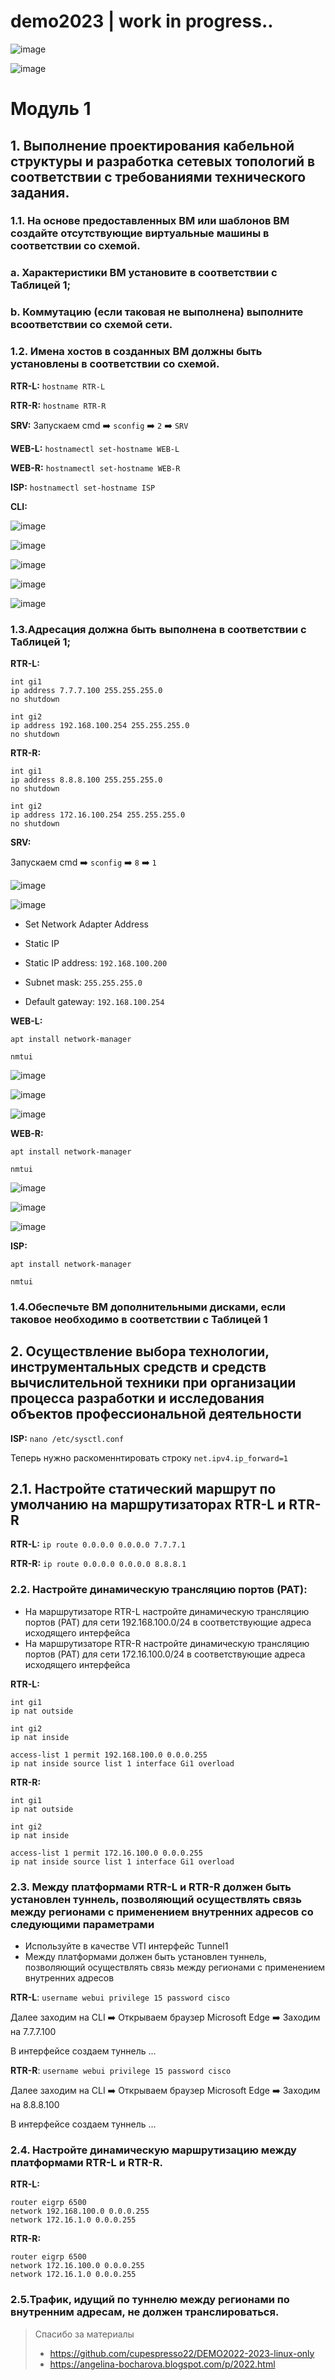 # demo2023 | work in progress..

![image](https://user-images.githubusercontent.com/43922329/215776915-998af6f2-cd79-420e-b8cb-e678c4c3e730.png)

![image](https://user-images.githubusercontent.com/43922329/215781746-9b61b071-a8cd-4781-b8c6-8f12de1b683d.png)

# Модуль 1

## 1. Выполнение проектирования кабельной структуры и разработка сетевых топологий в соответствии с требованиями технического задания.

### 1.1. На основе предоставленных ВМ или шаблонов ВМ создайте отсутствующие виртуальные машины в соответствии со схемой.
### a. Характеристики ВМ установите в соответствии с Таблицей 1;
### b. Коммутацию (если таковая не выполнена) выполните всоответствии со схемой сети.

### 1.2. Имена хостов в созданных ВМ должны быть установлены в соответствии со схемой.

**RTR-L:** `hostname RTR-L`

**RTR-R:** `hostname RTR-R`

**SRV:** Запускаем cmd :arrow_right: `sconfig` :arrow_right: `2` :arrow_right: `SRV` 

**WEB-L:** `hostnamectl set-hostname WEB-L`

**WEB-R:** `hostnamectl set-hostname WEB-R`

**ISP:** `hostnamectl set-hostname ISP`

**CLI:**

![image](https://user-images.githubusercontent.com/43922329/215810811-a77687aa-8f07-4574-aff3-21740b48c2e6.png)

![image](https://user-images.githubusercontent.com/43922329/215810927-6ab11f9d-5ea7-47d7-9c4b-bbfc8e5ac3f8.png)

![image](https://user-images.githubusercontent.com/43922329/215810954-ab6fbe82-4bba-4869-9c36-b88598023559.png)

![image](https://user-images.githubusercontent.com/43922329/215810984-c744564c-4dec-4dd0-ab9c-19dbb1f80a6d.png)

![image](https://user-images.githubusercontent.com/43922329/215811029-153cef3f-f80e-468b-8f9b-eaedfbc239ce.png)


### 1.3.Адресация должна быть выполнена в соответствии с Таблицей 1;

**RTR-L:** 

```
int gi1
ip address 7.7.7.100 255.255.255.0
no shutdown

int gi2
ip address 192.168.100.254 255.255.255.0
no shutdown
```

**RTR-R:**

```
int gi1
ip address 8.8.8.100 255.255.255.0
no shutdown

int gi2
ip address 172.16.100.254 255.255.255.0
no shutdown
```

**SRV:** 

Запускаем cmd :arrow_right: `sconfig` :arrow_right: `8` :arrow_right: `1` 

![image](https://user-images.githubusercontent.com/43922329/215787262-0e0740fa-48ba-4c6a-a076-af85fe6421b4.png)

![image](https://user-images.githubusercontent.com/43922329/215787487-85d8c72a-6a8b-4c8e-ac22-e544511c72fc.png)


- Set Network Adapter Address

- Static IP

- Static IP address: `192.168.100.200`

- Subnet mask: `255.255.255.0`

- Default gateway: `192.168.100.254`

**WEB-L:** 

```
apt install network-manager

nmtui
```

![image](https://user-images.githubusercontent.com/43922329/215789388-3ce2bb0f-1c0e-4e36-8687-c93712f9610b.png)

![image](https://user-images.githubusercontent.com/43922329/215805313-93d9f009-6236-4f68-8ef9-7adedb6208c8.png)


![image](https://user-images.githubusercontent.com/43922329/215805161-d17d90e7-f9de-4b87-91fa-691bfdc3a06f.png)

**WEB-R:**

```
apt install network-manager

nmtui
```
![image](https://user-images.githubusercontent.com/43922329/215789388-3ce2bb0f-1c0e-4e36-8687-c93712f9610b.png)

![image](https://user-images.githubusercontent.com/43922329/215805318-5d0675f9-ac58-48a1-bb63-ab20d5b53ea4.png)

![image](https://user-images.githubusercontent.com/43922329/215804986-ed9892b0-586d-47d0-9ad0-d62c12295277.png)

**ISP:**

```
apt install network-manager

nmtui
```

### 1.4.Обеспечьте ВМ дополнительными дисками, если таковое необходимо в соответствии с Таблицей 1

## 2. Осуществление выбора технологии, инструментальных средств и средств вычислительной техники при организации процесса разработки и исследования объектов профессиональной деятельности

**ISP:** `nano /etc/sysctl.conf` 

Теперь нужно раскоменнтировать строку `net.ipv4.ip_forward=1`

## 2.1. Настройте статический маршрут по умолчанию на маршрутизаторах RTR-L и RTR-R

**RTR-L:** `ip route 0.0.0.0 0.0.0.0 7.7.7.1`

**RTR-R:** `ip route 0.0.0.0 0.0.0.0 8.8.8.1`

### 2.2. Настройте динамическую трансляцию портов (PAT):

- На маршрутизаторе RTR-L настройте динамическую трансляцию 
портов (PAT) для сети 192.168.100.0/24 в соответствующие адреса 
исходящего интерфейса
- На маршрутизаторе RTR-R настройте динамическую трансляцию 
портов (PAT) для сети 172.16.100.0/24 в соответствующие адреса 
исходящего интерфейса

**RTR-L:**

```
int gi1
ip nat outside

int gi2
ip nat inside

access-list 1 permit 192.168.100.0 0.0.0.255
ip nat inside source list 1 interface Gi1 overload
```

**RTR-R:**

```
int gi1
ip nat outside

int gi2
ip nat inside

access-list 1 permit 172.16.100.0 0.0.0.255
ip nat inside source list 1 interface Gi1 overload
```

### 2.3. Между платформами RTR-L и RTR-R должен быть установлен туннель, позволяющий осуществлять связь между регионами с применением внутренних адресов со следующими параметрами
- Используйте в качестве VTI интерфейс Tunnel1
- Между платформами должен быть установлен туннель, позволяющий осуществлять связь между регионами с применением внутренних адресов

**RTR-L**: `username webui privilege 15 password cisco` 

Далее заходим на CLI :arrow_right: Открываем браузер Microsoft Edge :arrow_right: Заходим на 7.7.7.100

В интерфейсе создаем туннель ...

**RTR-R**: `username webui privilege 15 password cisco` 

Далее заходим на CLI :arrow_right: Открываем браузер Microsoft Edge :arrow_right: Заходим на 8.8.8.100

В интерфейсе создаем туннель ...

### 2.4. Настройте динамическую маршрутизацию между платформами RTR-L и RTR-R.

**RTR-L:** 

```
router eigrp 6500
network 192.168.100.0 0.0.0.255
network 172.16.1.0 0.0.0.255
```

**RTR-R:** 

```
router eigrp 6500
network 172.16.100.0 0.0.0.255
network 172.16.1.0 0.0.0.255
```

### 2.5.Трафик, идущий по туннелю между регионами по внутренним адресам, не должен транслироваться.

> Спасибо за материалы 
> - https://github.com/cupespresso22/DEMO2022-2023-linux-only
> - https://angelina-bocharova.blogspot.com/p/2022.html
